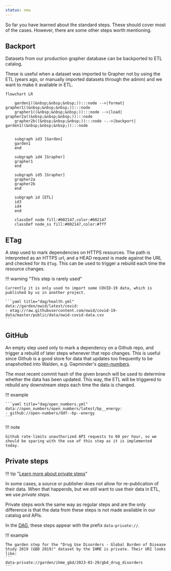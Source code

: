 ```yaml
---
status: new
---
```


So far you have learned about the standard steps. These should cover most of the cases. However, there are some other steps worth mentioning.

## Backport

Datasets from our production grapher database can be backported to ETL catalog.

These is useful when a dataset was imported to Grapher not by using the ETL (years ago, or manually imported datasets through the admin) and we want to make it available in ETL.

```mermaid
flowchart LR

    garden1((&nbsp;&nbsp;&nbsp;)):::node -->|format| grapher1((&nbsp;&nbsp;&nbsp;)):::node
    grapher1((&nbsp;&nbsp;&nbsp;)):::node -->|load| grapher2a((&nbsp;&nbsp;&nbsp;)):::node
    grapher2b((&nbsp;&nbsp;&nbsp;)):::node -.->|backport| garden1((&nbsp;&nbsp;&nbsp;)):::node


    subgraph id3 [Garden]
    garden1
    end

    subgraph id4 [Grapher]
    grapher1
    end

    subgraph id5 [Grapher]
    grapher2a
    grapher2b
    end

    subgraph id [ETL]
    id3
    id4
    end

    classDef node fill:#002147,color:#002147
    classDef node_ss fill:#002147,color:#fff
```


## ETag

A step used to mark dependencies on HTTPS resources. The path is interpreted as an HTTPS url, and a HEAD request is made against the URL and checked for its `ETag`. This can be used to trigger a rebuild each time the resource changes.

!!! warning "This step is rarely used"

    Currently it is only used to import some COVID-19 data, which is published by us in another project.

    ```yaml title="dag/health.yml"
    data://garden/owid/latest/covid:
    - etag://raw.githubusercontent.com/owid/covid-19-data/master/public/data/owid-covid-data.csv
    ```

## GitHub

An empty step used only to mark a dependency on a Github repo, and trigger a rebuild of later steps whenever that repo changes. This is useful since Github is a good store for data that updates too frequently to be snapshotted into Walden, e.g. Gapminder's [open-numbers](https://github.com/open-numbers/).

The most recent commit hash of the given branch will be used to determine whether the data has been updated. This way, the ETL will be triggered to rebuild any downstream steps each time the data is changed.

!!! example

    ```yaml title="dag/open_numbers.yml"
    data://open_numbers/open_numbers/latest/bp__energy:
    - github://open-numbers/ddf--bp--energy
    ```

!!! note

    Github rate-limits unauthorized API requests to 60 per hour, so we should be sparing with the use of this step as it is implemented today.

## Private steps

!!! tip "[Learn more about private steps](../../guides/private-import.md)"

In some cases, a source or publisher does not allow for re-publication of their data. When that happends, but we still want to use their data in ETL, we use _private steps_.

Private steps work the same way as regular steps and are the only difference is that the data from these steps is not made available in our catalog and APIs.

In the [DAG](../../design/dag.md), these steps appear with the prefix `data-private://`.

!!! example

    The garden step for the "Drug Use Disorders - Global Burden of Disease Study 2019 (GBD 2019)" dataset by the IHME is private. Their URI looks like:
    ```
    data-private://garden/ihme_gbd/2023-03-29/gbd_drug_disorders
    ```
